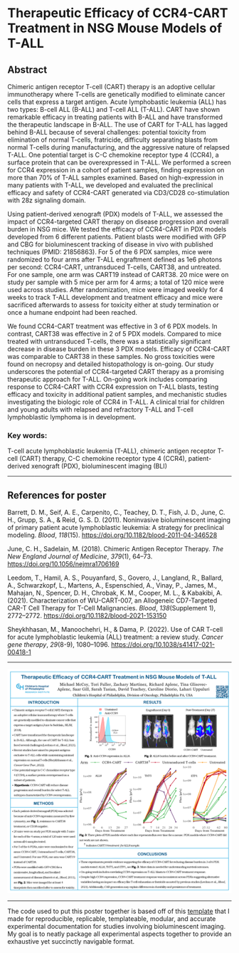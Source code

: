 # Therapeutic Efficacy of CCR4-CART Treatment in NSG Mouse Models of T-ALL

## Abstract
Chimeric antigen receptor T-cell (CART) therapy is an adoptive cellular immunotherapy where T-cells are genetically modified to eliminate cancer cells that express a target antigen. Acute lymphobastic leukemia (ALL) has two types: B-cell ALL (B-ALL) and T-cell ALL (T-ALL). CART have shown remarkable efficacy in treating patients with B-ALL and have transformed the therapeutic landscape in B-ALL. The use of CART for T-ALL has lagged behind B-ALL because of several challenges: potential toxicity from elimination of normal T-cells, fratricide, difficulty separating blasts from normal T-cells during manufacturing, and the aggressive nature of relapsed T-ALL. One potential target is C-C chemokine receptor type 4 (CCR4), a surface protein that can be overexpressed in T-ALL. We performed a screen for CCR4 expression in a cohort of patient samples, finding expression on more than 70% of T-ALL samples examined. Based on high-expression in many patients with T-ALL, we developed and evaluated the preclinical efficacy and safety of CCR4-CART generated via CD3/CD28 co-stimulation with 28z signaling domain.

Using patient-derived xenograft (PDX) models of T-ALL, we assessed the impact of CCR4-targeted CART therapy on disease progression and overall burden in NSG mice. We tested the efficacy of CCR4-CART in PDX models developed from 6 different patients. Patient blasts were modified with GFP and CBG for bioluminescent tracking of disease in vivo with published techniques (PMID: 21856863). For 5 of the 6 PDX samples, mice were randomized to four arms after T-ALL engraftment defined as 1e6 photons per second: CCR4-CART, untransduced T-cells, CART38, and untreated. For one sample, one arm was CART19 instead of CART38. 20 mice were on study per sample with 5 mice per arm for 4 arms; a total of 120 mice were used across studies. After randomization, mice were imaged weekly for 4 weeks to track T-ALL development and treatment efficacy and mice were sacrificed afterwards to assess for toxicity either at study termination or once a humane endpoint had been reached.

We found CCR4-CART treatment was effective in 3 of 6 PDX models. In contrast, CART38 was effective in 2 of 5 PDX models. Compared to mice treated with untransduced T-cells, there was a statistically significant decrease in disease burden in these 3 PDX models. Efficacy of CCR4-CART was comparable to CART38 in these samples. No gross toxicities were found on necropsy and detailed histopathology is on-going. Our study underscores the potential of CCR4-targeted CART therapy as a promising therapeutic approach for T-ALL. On-going work includes comparing response to CCR4-CART with CCR4 expression on T-ALL blasts, testing efficacy and toxicity in additional patient samples, and mechanistic studies investigating the biologic role of CCR4 in T-ALL. A clinical trial for children and young adults with relapsed and refractory T-ALL and T-cell lymphoblastic lymphoma is in development.

### Key words:
T-cell acute lymphoblastic leukemia (T-ALL), chimeric antigen receptor T-cell (CART) therapy, C-C chemokine receptor type 4 (CCR4), patient-derived xenograft (PDX), bioluminescent imaging (BLI)

---

## References for poster
Barrett, D. M., Seif, A. E., Carpenito, C., Teachey, D. T., Fish, J. D., June, C. H., Grupp, S. A., & Reid, G. S. D. (2011). Noninvasive bioluminescent imaging of primary patient acute lymphoblastic leukemia: A strategy for preclinical modeling. *Blood*, *118*(15). https://doi.org/10.1182/blood-2011-04-346528

June, C. H., Sadelain, M. (2018). Chimeric Antigen Receptor Therapy. *The New England Journal of Medicine*, *379*(1), 64–73. https://doi.org/10.1056/nejmra1706169

Leedom, T., Hamil, A. S., Pouyanfard, S., Govero, J., Langland, R., Ballard, A., Schwarzkopf, L., Martens, A., Espenschied, A., Vinay, P., James, M., Mahajan, N., Spencer, D. H., Chrobak, K. M., Cooper, M. L., & Kabakibi, A. (2021). Characterization of WU-CART-007, an Allogeneic CD7-Targeted CAR-T Cell Therapy for T-Cell Malignancies. *Blood*, *138*(Supplement 1), 2772–2772. https://doi.org/10.1182/blood-2021-153150

Sheykhhasan, M., Manoochehri, H., & Dama, P. (2022). Use of CAR T-cell for acute lymphoblastic leukemia (ALL) treatment: a review study. *Cancer gene therapy*, *29*(8-9), 1080–1096. https://doi.org/10.1038/s41417-021-00418-1

---

![](data/processed/ccr4_poster.PNG)

---

The code used to put this poster together is based off of this [template](https://github.com/mmccoy-01/bioluminsecent_imaging_experimental_template) that I made for reproducible, replicable, templateable, modular, and accurate experimental documentation for studies involving bioluminescent imaging. My goal is to neatly package all experimental aspects together to provide an exhaustive yet succinctly navigable format.
